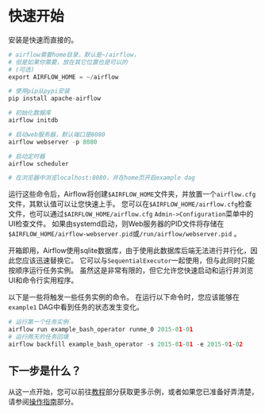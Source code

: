 # 快速开始

安装是快速而直接的。

```py
# airflow需要home目录，默认是~/airflow，
# 但是如果你需要，放在其它位置也是可以的
# (可选)
export AIRFLOW_HOME = ~/airflow

# 使用pip从pypi安装
pip install apache-airflow

# 初始化数据库
airflow initdb

# 启动web服务器，默认端口是8080
airflow webserver -p 8080

# 启动定时器
airflow scheduler

# 在浏览器中浏览localhost:8080，并在home页开启example dag
```

运行这些命令后，Airflow将创建`$AIRFLOW_HOME`文件夹，并放置一个`airflow.cfg`文件，其默认值可以让您快速上手。 您可以在`$AIRFLOW_HOME/airflow.cfg`检查文件，也可以通过`$AIRFLOW_HOME/airflow.cfg` `Admin->Configuration`菜单中的UI检查文件。 如果由systemd启动，则Web服务器的PID文件将存储在`$AIRFLOW_HOME/airflow-webserver.pid`或`/run/airflow/webserver.pid` 。

开箱即用，Airflow使用sqlite数据库，由于使用此数据库后端无法进行并行化，因此您应该迅速替换它。 它可以与`SequentialExecutor`一起使用，但与此同时只能按顺序运行任务实例。 虽然这是非常有限的，但它允许您快速启动和运行并浏览UI和命令行实用程序。

以下是一些将触发一些任务实例的命令。 在运行以下命令时，您应该能够在`example1` DAG中看到任务的状态发生变化。

```py
# 运行第一个任务实例
airflow run example_bash_operator runme_0 2015-01-01
# 运行两天的任务回填
airflow backfill example_bash_operator -s 2015-01-01 -e 2015-01-02
```

## 下一步是什么？

从这一点开始，您可以前往[教程](5.md)部分获取更多示例，或者如果您已准备好弄清楚，请参阅[操作指南](6.md)部分。
